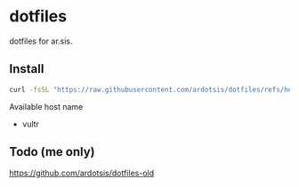 # dotfiles

dotfiles for ar.sis.

## Install
```sh
curl -fsSL "https://raw.githubusercontent.com/ardotsis/dotfiles/refs/heads/main/src/bootstrap.sh" | bash -s -- <hostname>
```

Available host name
- vultr

## Todo (me only)
https://github.com/ardotsis/dotfiles-old
